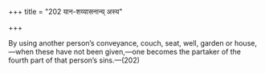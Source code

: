+++
title = "202 यान-शय्यासनान्य् अस्य"

+++

By using another person’s conveyance, couch, seat, well, garden or house,—when these have not been given,—one becomes the partaker of the fourth part of that person’s sins.—(202) 